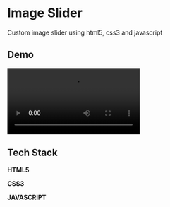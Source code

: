 
# Image Slider

Custom image slider using html5, css3 and javascript


## Demo

![Demo](./clip/demo.mkv)


## Tech Stack

**HTML5**

**CSS3**

**JAVASCRIPT**
